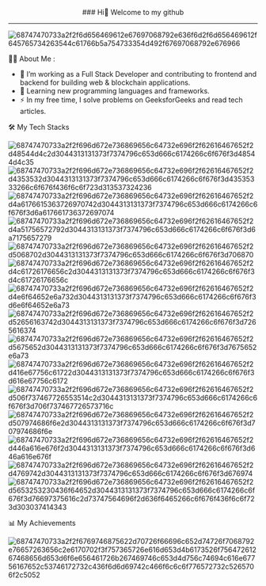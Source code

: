  
<p align="center">### Hi👋 Welcome to my github</p>
 
_______________________________________________________________________________________________________________________________________________________________________
 
 ![68747470733a2f2f6d656469612e67697068792e636f6d2f6d656469612f645765734263544c61766b5a754733354d492f67697068792e676966](https://github.com/maxcore1120/maxcore1120/assets/99595213/8b82a041-2e92-4eb4-a05e-993f0edbe997)
 
👩‍💻 About Me :
 - 🔭 I’m working as a Full Stack Developer and contributing to frontend and backend for building web & blockchain applications.
 - 🌱 Learning new programming languages and frameworks.
 - ⚡ In my free time, I solve problems on GeeksforGeeks and read tech articles.
 
🛠️ My Tech Stacks
 
![68747470733a2f2f696d672e736869656c64732e696f2f62616467652f2d48544d4c2d3044313131373f7374796c653d666c6174266c6f676f3d48544d4c35](https://github.com/maxcore1120/maxcore1120/assets/99595213/31a2621f-8782-4d5e-beef-80a8f3b52a7a)
![68747470733a2f2f696d672e736869656c64732e696f2f62616467652f2d4353532d3044313131373f7374796c653d666c6174266c6f676f3d43535333266c6f676f436f6c6f723d313537324236](https://github.com/maxcore1120/maxcore1120/assets/99595213/92bb8b86-017e-4d2e-a78d-b1fb2fab6b09)
![68747470733a2f2f696d672e736869656c64732e696f2f62616467652f2d4a6176615363726970742d3044313131373f7374796c653d666c6174266c6f676f3d6a617661736372697074](https://github.com/maxcore1120/maxcore1120/assets/99595213/38756925-c406-4770-98b8-11edcd5a1781)
![68747470733a2f2f696d672e736869656c64732e696f2f62616467652f2d4a51756572792d3044313131373f7374796c653d666c6174266c6f676f3d6a7175657279](https://github.com/maxcore1120/maxcore1120/assets/99595213/9ccee388-c9ad-430f-8128-07fc5434cbad)
![68747470733a2f2f696d672e736869656c64732e696f2f62616467652f2d5068702d3044313131373f7374796c653d666c6174266c6f676f3d706870](https://github.com/maxcore1120/maxcore1120/assets/99595213/5365843a-ca19-4610-936f-2e2e757ab870)
![68747470733a2f2f696d672e736869656c64732e696f2f62616467652f2d4c61726176656c2d3044313131373f7374796c653d666c6174266c6f676f3d4c61726176656c](https://github.com/maxcore1120/maxcore1120/assets/99595213/643a7061-395f-4339-89bc-d0bca10b354c)
![68747470733a2f2f696d672e736869656c64732e696f2f62616467652f2d4e6f64652e6a732d3044313131373f7374796c653d666c6174266c6f676f3d6e6f64652e6a73](https://github.com/maxcore1120/maxcore1120/assets/99595213/380822cf-f0f1-489b-afb8-80b09d375c09)
![68747470733a2f2f696d672e736869656c64732e696f2f62616467652f2d52656163742d3044313131373f7374796c653d666c6174266c6f676f3d7265616374](https://github.com/maxcore1120/maxcore1120/assets/99595213/21788670-91cb-4968-9187-0a64cd1e0ba6)
![68747470733a2f2f696d672e736869656c64732e696f2f62616467652f2d5675652d3044313131373f7374796c653d666c6174266c6f676f3d7675652e6a73](https://github.com/maxcore1120/maxcore1120/assets/99595213/df4f72d7-4ba2-47ae-8dea-ffa00e2bda98)
![68747470733a2f2f696d672e736869656c64732e696f2f62616467652f2d416e67756c61722d3044313131373f7374796c653d666c6174266c6f676f3d616e67756c6172](https://github.com/maxcore1120/maxcore1120/assets/99595213/547c2541-c105-4404-a672-9baf0ac42679)
![68747470733a2f2f696d672e736869656c64732e696f2f62616467652f2d506f737467726553514c2d3044313131373f7374796c653d666c6174266c6f676f3d706f737467726573716c](https://github.com/maxcore1120/maxcore1120/assets/99595213/b8b5dbd8-a418-4a7b-906d-0b5e0060ce76)
![68747470733a2f2f696d672e736869656c64732e696f2f62616467652f2d507974686f6e2d3044313131373f7374796c653d666c6174266c6f676f3d707974686f6e](https://github.com/maxcore1120/maxcore1120/assets/99595213/3b229238-8708-4f13-aed0-6f096b0809c8)
![68747470733a2f2f696d672e736869656c64732e696f2f62616467652f2d446a616e676f2d3044313131373f7374796c653d666c6174266c6f676f3d646a616e676f](https://github.com/maxcore1120/maxcore1120/assets/99595213/db4b4b6c-e2da-47b2-9364-d5ecaa7a2f86)
![68747470733a2f2f696d672e736869656c64732e696f2f62616467652f2d4769742d3044313131373f7374796c653d666c6174266c6f676f3d676974](https://github.com/maxcore1120/maxcore1120/assets/99595213/8c12d439-1578-45e3-88f4-84a184958e8d)
![68747470733a2f2f696d672e736869656c64732e696f2f62616467652f2d5653253230436f64652d3044313131373f7374796c653d666c6174266c6f676f3d76697375616c2d73747564696f2d636f6465266c6f676f436f6c6f723d303037414343](https://github.com/maxcore1120/maxcore1120/assets/99595213/37a78af7-3d68-4f47-abce-570965bb7184)
 
📊 My Achievements
 
![68747470733a2f2f6769746875622d70726f66696c652d74726f7068792e76657263656c2e6170702f3f757365726e616d653d4b6173526f75647261267468656d653d6f6e656461726b267469746c653d4d756c74694c616e67756167652c53746172732c436f6d6d69742c466f6c6c6f776572732c5265706f2c5052](https://github.com/maxcore1120/maxcore1120/assets/99595213/2115d811-ac76-4ed5-9344-191aadd507c2)
